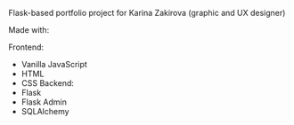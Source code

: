 Flask-based portfolio project for Karina Zakirova (graphic and UX designer)

Made with:

Frontend:
* Vanilla JavaScript
* HTML
* CSS
Backend:
* Flask
* Flask Admin
* SQLAlchemy 
 
